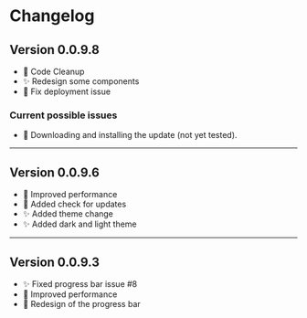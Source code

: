 ﻿# Changelog

## Version 0.0.9.8
- 🔄 Code Cleanup
- ✨ Redesign some components
- 🚀 Fix deployment issue

### Current possible issues
- 🚀 Downloading and installing the update (not yet tested).

___

## Version 0.0.9.6
- 🚀 Improved performance
- 🔄 Added check for updates
- ✨ Added theme change
- ✨ Added dark and light theme

___

## Version 0.0.9.3
- ✨ Fixed progress bar issue #8
- 🚀 Improved performance
- 🔄 Redesign of the progress bar
